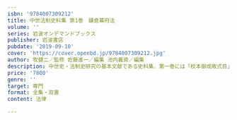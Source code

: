 ```yaml
---
isbn: '9784007309212'
title: 中世法制史料集 第1巻　鎌倉幕府法
volume: ''
series: 岩波オンデマンドブックス
publisher: 岩波書店
pubdate: '2019-09-10'
cover: 'https://cover.openbd.jp/9784007309212.jpg'
author: 牧健二／監修 佐藤進一／編集 池内義資／編集
description: 中世史・法制史研究の基本文献である史料集．第一巻には「校本御成敗式目」「追加法」「参考資料」を収録．
price: '7800'
genre: ''
target: 専門
format: 全集・双書
content: 法律

---
```

